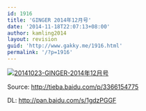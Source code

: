 ```yaml
---
id: 1916
title: 'GINGER 2014年12月号'
date: '2014-11-18T22:07:13+08:00'
author: kamling2014
layout: revision
guid: 'http://www.gakky.me/1916.html'
permalink: '/?p=1916'
---
```


[![20141023-GINGER-2014年12月号](http://www.yui-aragaki.org/wp-content/uploads/2014/11/20141023-GINGER-2014年12月号.jpg)](http://www.yui-aragaki.org/wp-content/uploads/2014/11/20141023-GINGER-2014年12月号.jpg)

Source: <http://tieba.baidu.com/p/3366154775>

DL: <http://pan.baidu.com/s/1gdzPGGF>